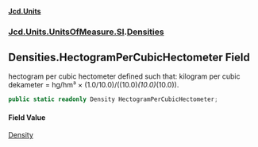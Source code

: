 #### [Jcd.Units](index.md 'index')

### [Jcd.Units.UnitsOfMeasure.SI](Jcd.Units.UnitsOfMeasure.SI.md 'Jcd.Units.UnitsOfMeasure.SI').[Densities](Densities.md 'Jcd.Units.UnitsOfMeasure.SI.Densities')

## Densities.HectogramPerCubicHectometer Field

hectogram per cubic hectometer defined such that: kilogram per cubic dekameter = hg/hm³ ×
(1.0/10.0)/((10.0)*(10.0)*(10.0)).

```csharp
public static readonly Density HectogramPerCubicHectometer;
```

#### Field Value

[Density](Density.md 'Jcd.Units.UnitTypes.Density')